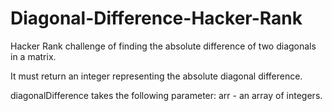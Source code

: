 # Diagonal-Difference-Hacker-Rank
Hacker Rank challenge of finding the absolute difference of two diagonals in a matrix.

It must return an integer representing the absolute diagonal difference.

diagonalDifference takes the following parameter: arr - an array of integers. 
